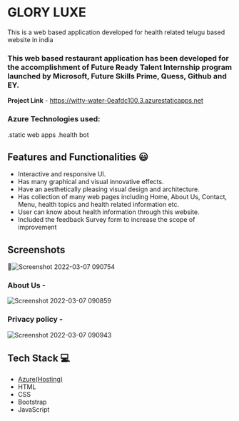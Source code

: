 # GLORY LUXE
This is a web based application developed for health related telugu based website in india
### This web based restaurant application has been developed for the accomplishment of Future Ready Talent Internship program launched by Microsoft, Future Skills Prime, Quess, Github and EY.
**Project Link** - https://witty-water-0eafdc100.3.azurestaticapps.net
### Azure Technologies used:
.static web apps
.health bot
## Features and Functionalities 😃
- Interactive and responsive UI.
- Has many graphical and visual innovative effects.
- Have an aesthetically pleasing visual design and architecture.
- Has collection of many web pages including Home, About Us, Contact, Menu, health topics and health related information etc.
- User can know about health information through this website.
- Included the feedback Survey form to increase the scope of improvement 
## Screenshots

 📸![Screenshot 2022-03-07 090754](https://user-images.githubusercontent.com/98517345/156963750-f5d694b6-a371-4b41-817f-22c8291b37da.jpg)

### About Us -



![Screenshot 2022-03-07 090859](https://user-images.githubusercontent.com/98517345/156963803-135e9564-ca95-458e-9074-0d7aa2f7d586.jpg)


### Privacy policy -

![Screenshot 2022-03-07 090943](https://user-images.githubusercontent.com/98517345/156963849-e8ead038-b9ea-4320-9165-9f99cf00d9d2.jpg)



## Tech Stack 💻
- [Azure(Hosting)](https://azure.microsoft.com/en-in/features/azure-portal/)
- HTML
- CSS
- Bootstrap
- JavaScript

   

